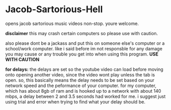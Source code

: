 # Jacob-Sartorious-Hell
opens jacob sartorious music videos non-stop. youre welcome. 

**disclaimer**
this may crash certain computers so please use with caution. 

also please dont be a jackass and put this on someone else's computer or a school/work computer. like i said before im not responsble for any damage you may cause or any trouble you get into when using this program. **USE WITH CAUTION**

**for delays:**
the delays are set so the youtube video can load before moving onto opening another video, since the video wont play unless the tab is open. so, this basically means the delay needs to be set based on your network speed and the peformance of your computer. for my computer, which has about 8gb of ram and is hooked up to a network with about 140 mbps, a delay between 2 and 3.5 seconds had worked for me. i suggest just using trial and error when trying to find what your delay should be. 
